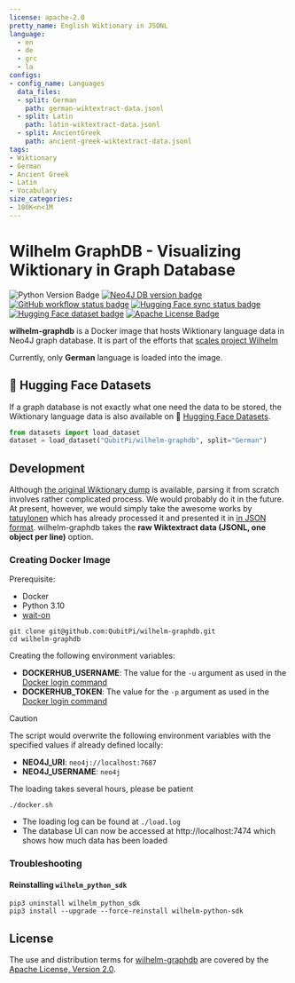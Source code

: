 ```yaml
---
license: apache-2.0
pretty_name: English Wiktionary in JSONL
language:
  - en
  - de
  - grc
  - la
configs:
- config_name: Languages
  data_files:
  - split: German
    path: german-wiktextract-data.jsonl
  - split: Latin
    path: latin-wiktextract-data.jsonl
  - split: AncientGreek
    path: ancient-greek-wiktextract-data.jsonl
tags:
- Wiktionary
- German
- Ancient Greek
- Latin
- Vocabulary
size_categories:
- 100K<n<1M
---
```


Wilhelm GraphDB - Visualizing Wiktionary in Graph Database
==========================================================

![Python Version Badge]
[![Neo4J DB version badge]][Neo4J Docker version]
[![GitHub workflow status badge][GitHub workflow status badge]][GitHub workflow status URL]
[![Hugging Face sync status badge]][Hugging Face sync status URL]
[![Hugging Face dataset badge]][Hugging Face dataset URL]
[![Apache License Badge]][Apache License, Version 2.0]

__wilhelm-graphdb__ is a Docker image that hosts Wiktionary language data in Neo4J graph database. It is part of the
efforts that
[scales project Wilhelm](https://github.com/QubitPi/wilhelm?tab=readme-ov-file#why-do-i-decide-to-scale-project-wilhelm)

Currently, only __German__ language is loaded into the image.

🤗 Hugging Face Datasets
------------------------

If a graph database is not exactly what one need the data to be stored, the Wiktionary language data is also available
on 🤗 [Hugging Face Datasets][Hugging Face dataset URL].

```python
from datasets import load_dataset
dataset = load_dataset("QubitPi/wilhelm-graphdb", split="German")
```

Development
-----------

Although [the original Wiktionary dump](https://dumps.wikimedia.org/) is available, parsing it  from scratch involves
rather complicated process. We would probably do it in the future. At present, however, we would simply take the awesome
works by [tatuylonen](https://github.com/tatuylonen/wiktextract) which has already processed it and presented it in
[in JSON format](https://kaikki.org/dictionary/rawdata.html). wilhelm-graphdb takes the
__raw Wiktextract data (JSONL, one object per line)__ option.

### Creating Docker Image

Prerequisite:

- Docker
- Python 3.10
- [wait-on](https://www.npmjs.com/package/wait-on)

```console
git clone git@github.com:QubitPi/wilhelm-graphdb.git
cd wilhelm-graphdb
```

Creating the following environment variables:

- __DOCKERHUB_USERNAME__: The value for the `-u` argument as used in the [Docker login command]
- __DOCKERHUB_TOKEN__: The value for the `-p` argument as used in the [Docker login command]

> [!CAUTION]
>
> The script would overwrite the following environment variables with the specified values if already defined locally:
>
> - __NEO4J_URI__: `neo4j://localhost:7687`
> - __NEO4J_USERNAME__: `neo4j`
>
> The loading takes several hours, please be patient

```console
./docker.sh
```

- The loading log can be found at `./load.log`
- The database UI can now be accessed at http://localhost:7474 which shows how much data has been loaded

### Troubleshooting

#### Reinstalling `wilhelm_python_sdk`

```console
pip3 uninstall wilhelm_python_sdk
pip3 install --upgrade --force-reinstall wilhelm-python-sdk
```

License
-------

The use and distribution terms for [wilhelm-graphdb]() are covered by the [Apache License, Version 2.0].

[Apache License Badge]: https://img.shields.io/badge/Apache%202.0-F25910.svg?style=for-the-badge&logo=Apache&logoColor=white
[Apache License, Version 2.0]: https://www.apache.org/licenses/LICENSE-2.0

[Docker login command]: https://docker.qubitpi.org//reference/cli/docker/login/#options

[GitHub workflow status badge]: https://img.shields.io/github/actions/workflow/status/QubitPi/wilhelm-graphdb/ci-cd.yaml?branch=master&style=for-the-badge&logo=github&logoColor=white&label=CI/CD
[GitHub workflow status URL]: https://github.com/QubitPi/wilhelm-graphdb/actions/workflows/ci-cd.yaml

[Hugging Face dataset badge]: https://img.shields.io/badge/Hugging%20Face%20Dataset-wilhelm--graphdb-FFD21E?style=for-the-badge&logo=huggingface&logoColor=white
[Hugging Face dataset URL]: https://huggingface.co/datasets/QubitPi/wilhelm-graphdb

[Hugging Face sync status badge]: https://img.shields.io/github/actions/workflow/status/QubitPi/wilhelm-graphdb/ci-cd.yaml?branch=master&style=for-the-badge&logo=github&logoColor=white&label=Hugging%20Face%20Sync%20Up
[Hugging Face sync status URL]: https://github.com/QubitPi/wilhelm-graphdb/actions/workflows/ci-cd.yaml

[Neo4J DB version badge]: https://img.shields.io/badge/Neo4J-5.24--enterprise-4581C3.svg?style=for-the-badge&logo=neo4j&logoColor=white
[Neo4J Docker version]: https://hub.docker.com/_/neo4j/tags?name=5.24-enterprise

[Python Version Badge]: https://img.shields.io/badge/Python-3.10-FFD845?labelColor=498ABC&style=for-the-badge&logo=python&logoColor=white
